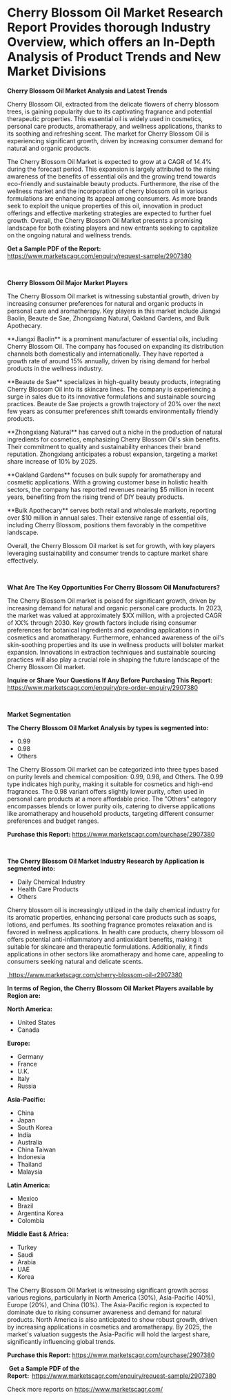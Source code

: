 <p><h1>Cherry Blossom Oil Market Research Report Provides thorough Industry Overview, which offers an In-Depth Analysis of Product Trends and New Market Divisions</h1></p><p><strong>Cherry Blossom Oil Market Analysis and Latest Trends</strong></p>
<p><p>Cherry Blossom Oil, extracted from the delicate flowers of cherry blossom trees, is gaining popularity due to its captivating fragrance and potential therapeutic properties. This essential oil is widely used in cosmetics, personal care products, aromatherapy, and wellness applications, thanks to its soothing and refreshing scent. The market for Cherry Blossom Oil is experiencing significant growth, driven by increasing consumer demand for natural and organic products.</p><p>The Cherry Blossom Oil Market is expected to grow at a CAGR of 14.4% during the forecast period. This expansion is largely attributed to the rising awareness of the benefits of essential oils and the growing trend towards eco-friendly and sustainable beauty products. Furthermore, the rise of the wellness market and the incorporation of cherry blossom oil in various formulations are enhancing its appeal among consumers. As more brands seek to exploit the unique properties of this oil, innovation in product offerings and effective marketing strategies are expected to further fuel growth. Overall, the Cherry Blossom Oil Market presents a promising landscape for both existing players and new entrants seeking to capitalize on the ongoing natural and wellness trends.</p></p>
<p><strong>Get a Sample PDF of the Report:&nbsp;</strong> <a href="https://www.marketscagr.com/enquiry/request-sample/2907380?utm_campaign=2650&utm_medium=2&utm_source=Github&utm_content=ia&utm_term=12032025&utm_id=cherry-blossom-oil">https://www.marketscagr.com/enquiry/request-sample/2907380</a></p>
<p>&nbsp;</p>
<p><strong>Cherry Blossom Oil Major Market Players</strong></p>
<p><p>The Cherry Blossom Oil market is witnessing substantial growth, driven by increasing consumer preferences for natural and organic products in personal care and aromatherapy. Key players in this market include Jiangxi Baolin, Beaute de Sae, Zhongxiang Natural, Oakland Gardens, and Bulk Apothecary.</p><p>**Jiangxi Baolin** is a prominent manufacturer of essential oils, including Cherry Blossom Oil. The company has focused on expanding its distribution channels both domestically and internationally. They have reported a growth rate of around 15% annually, driven by rising demand for herbal products in the wellness industry.</p><p>**Beaute de Sae** specializes in high-quality beauty products, integrating Cherry Blossom Oil into its skincare lines. The company is experiencing a surge in sales due to its innovative formulations and sustainable sourcing practices. Beaute de Sae projects a growth trajectory of 20% over the next few years as consumer preferences shift towards environmentally friendly products.</p><p>**Zhongxiang Natural** has carved out a niche in the production of natural ingredients for cosmetics, emphasizing Cherry Blossom Oil's skin benefits. Their commitment to quality and sustainability enhances their brand reputation. Zhongxiang anticipates a robust expansion, targeting a market share increase of 10% by 2025.</p><p>**Oakland Gardens** focuses on bulk supply for aromatherapy and cosmetic applications. With a growing customer base in holistic health sectors, the company has reported revenues nearing $5 million in recent years, benefiting from the rising trend of DIY beauty products.</p><p>**Bulk Apothecary** serves both retail and wholesale markets, reporting over $10 million in annual sales. Their extensive range of essential oils, including Cherry Blossom, positions them favorably in the competitive landscape.</p><p>Overall, the Cherry Blossom Oil market is set for growth, with key players leveraging sustainability and consumer trends to capture market share effectively.</p></p>
<p>&nbsp;</p>
<p><strong>What Are The Key Opportunities For Cherry Blossom Oil Manufacturers?</strong></p>
<p><p>The Cherry Blossom Oil market is poised for significant growth, driven by increasing demand for natural and organic personal care products. In 2023, the market was valued at approximately $XX million, with a projected CAGR of XX% through 2030. Key growth factors include rising consumer preferences for botanical ingredients and expanding applications in cosmetics and aromatherapy. Furthermore, enhanced awareness of the oil's skin-soothing properties and its use in wellness products will bolster market expansion. Innovations in extraction techniques and sustainable sourcing practices will also play a crucial role in shaping the future landscape of the Cherry Blossom Oil market.</p></p>
<p><strong>Inquire or Share Your Questions If Any Before Purchasing This Report:</strong> <a href="https://www.marketscagr.com/enquiry/pre-order-enquiry/2907380?utm_campaign=2650&utm_medium=2&utm_source=Github&utm_content=ia&utm_term=12032025&utm_id=cherry-blossom-oil">https://www.marketscagr.com/enquiry/pre-order-enquiry/2907380</a></p>
<p>&nbsp;</p>
<p><strong>Market Segmentation</strong></p>
<p><strong>The Cherry Blossom Oil Market Analysis by types is segmented into:</strong></p>
<p><ul><li>0.99</li><li>0.98</li><li>Others</li></ul></p>
<p><p>The Cherry Blossom Oil market can be categorized into three types based on purity levels and chemical composition: 0.99, 0.98, and Others. The 0.99 type indicates high purity, making it suitable for cosmetics and high-end fragrances. The 0.98 variant offers slightly lower purity, often used in personal care products at a more affordable price. The "Others" category encompasses blends or lower purity oils, catering to diverse applications like aromatherapy and household products, targeting different consumer preferences and budget ranges.</p></p>
<p><strong>Purchase this Report:&nbsp;</strong><a href="https://www.marketscagr.com/purchase/2907380?utm_campaign=2650&utm_medium=2&utm_source=Github&utm_content=ia&utm_term=12032025&utm_id=cherry-blossom-oil">https://www.marketscagr.com/purchase/2907380</a></p>
<p>&nbsp;</p>
<p><strong>The Cherry Blossom Oil Market Industry Research by Application is segmented into:</strong></p>
<p><ul><li>Daily Chemical Industry</li><li>Health Care Products</li><li>Others</li></ul></p>
<p><p>Cherry blossom oil is increasingly utilized in the daily chemical industry for its aromatic properties, enhancing personal care products such as soaps, lotions, and perfumes. Its soothing fragrance promotes relaxation and is favored in wellness applications. In health care products, cherry blossom oil offers potential anti-inflammatory and antioxidant benefits, making it suitable for skincare and therapeutic formulations. Additionally, it finds applications in other sectors like aromatherapy and home care, appealing to consumers seeking natural and delicate scents.</p></p>
<p><a href="https://www.marketscagr.com/cherry-blossom-oil-r2907380?utm_campaign=2650&utm_medium=2&utm_source=Github&utm_content=ia&utm_term=12032025&utm_id=cherry-blossom-oil">&nbsp;https://www.marketscagr.com/cherry-blossom-oil-r2907380</a></p>
<p><strong>In terms of Region, the Cherry Blossom Oil Market Players available by Region are:</strong></p>
<p>
    <p> <strong> North America: </strong>
        <ul>
            <li>United States</li>
            <li>Canada</li>
        </ul>
        </p> 
    <p> <strong> Europe: </strong>
        <ul>
            <li>Germany</li>
            <li>France</li>
            <li>U.K.</li>
            <li>Italy</li>
            <li>Russia</li>
        </ul>
        </p> 
    <p> <strong> Asia-Pacific: </strong>
        <ul>
            <li>China</li>
            <li>Japan</li>
            <li>South Korea</li>
            <li>India</li>
            <li>Australia</li>
            <li>China Taiwan</li>
            <li>Indonesia</li>
            <li>Thailand</li>
            <li>Malaysia</li>
        </ul>
        </p> 
    <p> <strong> Latin America: </strong>
        <ul>
            <li>Mexico</li>
            <li>Brazil</li>
            <li>Argentina Korea</li>
            <li>Colombia</li>
        </ul>
        </p> 
    <p> <strong> Middle East & Africa: </strong>
        <ul>
            <li>Turkey</li>
            <li>Saudi</li>
            <li>Arabia</li>
            <li>UAE</li>
            <li>Korea</li>
        </ul>
    </p>
    </p>
<p><p>The Cherry Blossom Oil Market is witnessing significant growth across various regions, particularly in North America (30%), Asia-Pacific (40%), Europe (20%), and China (10%). The Asia-Pacific region is expected to dominate due to rising consumer awareness and demand for natural products. North America is also anticipated to show robust growth, driven by increasing applications in cosmetics and aromatherapy. By 2025, the market's valuation suggests the Asia-Pacific will hold the largest share, significantly influencing global trends.</p></p>
<p><strong>Purchase this Report: </strong><a href="https://www.marketscagr.com/purchase/2907380?utm_campaign=2650&utm_medium=2&utm_source=Github&utm_content=ia&utm_term=12032025&utm_id=cherry-blossom-oil">https://www.marketscagr.com/purchase/2907380</a></p>
<p>&nbsp;<strong>Get a Sample PDF of the Report:&nbsp;&nbsp;</strong><a href="https://www.marketscagr.com/enquiry/request-sample/2907380?utm_campaign=2650&utm_medium=2&utm_source=Github&utm_content=ia&utm_term=12032025&utm_id=cherry-blossom-oil">https://www.marketscagr.com/enquiry/request-sample/2907380</a></p>
<p><strong></strong></p>
<p>Check more reports on <a href="https://www.marketscagr.com/?utm_campaign=2650&utm_medium=2&utm_source=Github&utm_content=ia&utm_term=12032025&utm_id=cherry-blossom-oil">https://www.marketscagr.com/</a></p>